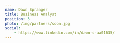 ```yaml
---
name: Dawn Spranger
title: Business Analyst
position: 3
photo: /img/partners/soon.jpg
social: 
    - https://www.linkedin.com/in/dawn-s-aa01635/
---
```


